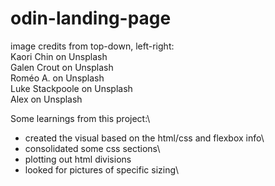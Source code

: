 # odin-landing-page

image credits from top-down, left-right: \
Kaori Chin on Unsplash \
Galen Crout on Unsplash \
Roméo A. on Unsplash \
Luke Stackpoole on Unsplash \
Alex on Unsplash


Some learnings from this project:\
- created the visual based on the html/css and flexbox info\
- consolidated some css sections\
- plotting out html divisions
- looked for pictures of specific sizing\
